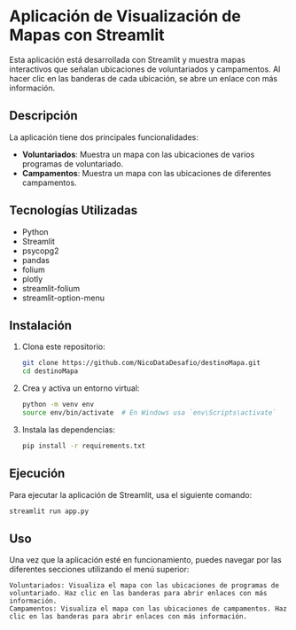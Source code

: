 
# Aplicación de Visualización de Mapas con Streamlit

Esta aplicación está desarrollada con Streamlit y muestra mapas interactivos que señalan ubicaciones de voluntariados y campamentos. Al hacer clic en las banderas de cada ubicación, se abre un enlace con más información.

## Descripción

La aplicación tiene dos principales funcionalidades:
- **Voluntariados**: Muestra un mapa con las ubicaciones de varios programas de voluntariado.
- **Campamentos**: Muestra un mapa con las ubicaciones de diferentes campamentos.

## Tecnologías Utilizadas

- Python
- Streamlit
- psycopg2
- pandas
- folium
- plotly
- streamlit-folium
- streamlit-option-menu

## Instalación

1. Clona este repositorio:

    ```bash
    git clone https://github.com/NicoDataDesafio/destinoMapa.git
    cd destinoMapa
    ```

2. Crea y activa un entorno virtual:

    ```bash
    python -m venv env
    source env/bin/activate  # En Windows usa `env\Scripts\activate`
    ```

3. Instala las dependencias:

    ```bash
    pip install -r requirements.txt
    ```


## Ejecución

Para ejecutar la aplicación de Streamlit, usa el siguiente comando:

```bash
streamlit run app.py
```

## Uso

Una vez que la aplicación esté en funcionamiento, puedes navegar por las diferentes secciones utilizando el menú superior:

    Voluntariados: Visualiza el mapa con las ubicaciones de programas de voluntariado. Haz clic en las banderas para abrir enlaces con más información.
    Campamentos: Visualiza el mapa con las ubicaciones de campamentos. Haz clic en las banderas para abrir enlaces con más información.
